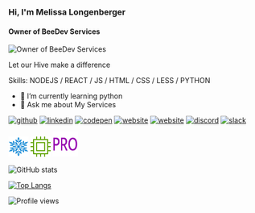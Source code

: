 ### Hi, I'm Melissa Longenberger
#### Owner of BeeDev Services
![Owner of BeeDev Services](https://images.craftsnherbs.com/beedev-background01.png)


Let our Hive make a difference

Skills: NODEJS / REACT / JS / HTML / CSS / LESS / PYTHON

- 🌱 I’m currently learning python 
- 💬 Ask me about My Services 


[<img src='https://cdn.jsdelivr.net/npm/simple-icons@3.0.1/icons/github.svg' alt='github' height='40'>](https://github.com/melissa-24)  [<img src='https://cdn.jsdelivr.net/npm/simple-icons@3.0.1/icons/linkedin.svg' alt='linkedin' height='40'>](https://www.linkedin.com/in/melissa-longenberger/)  [<img src='https://cdn.jsdelivr.net/npm/simple-icons@3.0.1/icons/codepen.svg' alt='codepen' height='40'>](https://codepen.io/WolfsVeteran)  [<img src='https://cdn.jsdelivr.net/npm/simple-icons@3.0.1/icons/icloud.svg' alt='website' height='40'>](https://melissa-longenberger.com)  [<img src='https://cdn.jsdelivr.net/npm/simple-icons@3.0.1/icons/icloud.svg' alt='website' height='40'>](https://beedev-itservices.com)  [<img src='https://cdn.jsdelivr.net/npm/simple-icons@3.0.1/icons/discord.svg' alt='discord' height='40'>](https://discord.gg/A5PSJwp)  [<img src='https://cdn.jsdelivr.net/npm/simple-icons@3.0.1/icons/slack.svg' alt='slack' height='40'>](https://beedev-itservices.slack.com)  

<a href='https://archiveprogram.github.com/'><img src='https://raw.githubusercontent.com/acervenky/animated-github-badges/master/assets/acbadge.gif' width='40' height='40'></a> <a href='https://docs.github.com/en/developers'><img src='https://raw.githubusercontent.com/acervenky/animated-github-badges/master/assets/devbadge.gif' width='40' height='40'></a> <a href='https://github.com/pricing'><img src='https://raw.githubusercontent.com/acervenky/animated-github-badges/master/assets/pro.gif' width='50' height='50'></a>


![GitHub stats](https://github-readme-stats.vercel.app/api?username=melissa-24&show_icons=true)  

[![Top Langs](https://github-readme-stats.vercel.app/api/top-langs/?username=melissa-24)](https://github.com/anuraghazra/github-readme-stats)

![Profile views](https://gpvc.arturio.dev/melissa-24)  
